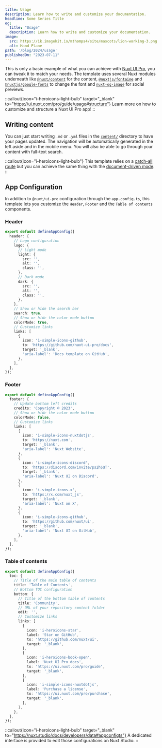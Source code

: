 ```yaml
---
title: Usage
description: Learn how to write and customize your documentation.
headline: Some Series Title
og:
  title: "Usage"
  description: Learn how to write and customize your documentation.
image:
  src: https://ik.imagekit.io/mthomps4/site/mascots/lion-working-3.png
  alt: Hand Plane
path: '/blog/2024/usage'
publishedOn: "2023-07-11"
---
```


This is only a basic example of what you can achieve with [Nuxt UI Pro](https://ui.nuxt.com/pro/guide), you can tweak it to match your needs. The template uses several Nuxt modules underneath like [`@nuxt/content`](https://content.nuxt.com) for the content, [`@nuxtjs/fontaine`](https://github.com/nuxt-modules/fontaine) and [`@nuxtjs/google-fonts`](https://github.com/nuxt-modules/google-fonts) to change the font and [`nuxt-og-image`](https://nuxtseo.com/og-image/getting-started/installation) for social previews.

::callout{icon="i-heroicons-light-bulb" target="_blank" to="https://ui.nuxt.com/pro/guide/usage#structure"}
Learn more on how to customize and structure a Nuxt UI Pro app!
::

## Writing content

You can just start writing `.md` or `.yml` files in the [`content/`](https://content.nuxt.com/usage/content-directory) directory to have your pages updated.
The navigation will be automatically generated in the left aside and in the mobile menu. You will also be able to go through your content with full-text search.

::callout{icon="i-heroicons-light-bulb"}
This template relies on a [catch-all route](https://nuxt.com/docs/guide/directory-structure/pages#catch-all-route) but you can achieve the same thing with the [document-driven mode](https://content.nuxt.com/document-driven/introduction).
::

## App Configuration

In addition to `@nuxt/ui-pro` configuration through the `app.config.ts`, this template lets you customize the `Header`, `Footer` and the `Table of contents` components.

### Header

```ts [app.config.ts]
export default defineAppConfig({
  header: {
    // Logo configuration
    logo: {
      // Light mode
      light: {
        src: '',
        alt: '',
        class: '',
      },
      // Dark mode
      dark: {
        src: '',
        alt: '',
        class: '',
      },
    },
    // Show or hide the search bar
    search: true,
    // Show or hide the color mode button
    colorMode: true,
    // Customize links
    links: [
      {
        icon: 'i-simple-icons-github',
        to: 'https://github.com/nuxt-ui-pro/docs',
        target: '_blank',
        'aria-label': 'Docs template on GitHub',
      },
    ],
  },
});
```

### Footer

```ts [app.config.ts]
export default defineAppConfig({
  footer: {
    // Update bottom left credits
    credits: 'Copyright © 2023',
    // Show or hide the color mode button
    colorMode: false,
    // Customize links
    links: [
      {
        icon: 'i-simple-icons-nuxtdotjs',
        to: 'https://nuxt.com',
        target: '_blank',
        'aria-label': 'Nuxt Website',
      },
      {
        icon: 'i-simple-icons-discord',
        to: 'https://discord.com/invite/ps2h6QT',
        target: '_blank',
        'aria-label': 'Nuxt UI on Discord',
      },
      {
        icon: 'i-simple-icons-x',
        to: 'https://x.com/nuxt_js',
        target: '_blank',
        'aria-label': 'Nuxt on X',
      },
      {
        icon: 'i-simple-icons-github',
        to: 'https://github.com/nuxt/ui',
        target: '_blank',
        'aria-label': 'Nuxt UI on GitHub',
      },
    ],
  },
});
```

### Table of contents

```ts [app.config.ts]
export default defineAppConfig({
  toc: {
    // Title of the main table of contents
    title: 'Table of Contents',
    // Bottom TOC configuration
    bottom: {
      // Title of the bottom table of contents
      title: 'Community',
      // URL of your repository content folder
      edit: '',
      // Customize links
      links: [
        {
          icon: 'i-heroicons-star',
          label: 'Star on GitHub',
          to: 'https://github.com/nuxt/ui',
          target: '_blank',
        },
        {
          icon: 'i-heroicons-book-open',
          label: 'Nuxt UI Pro docs',
          to: 'https://ui.nuxt.com/pro/guide',
          target: '_blank',
        },
        {
          icon: 'i-simple-icons-nuxtdotjs',
          label: 'Purchase a license',
          to: 'https://ui.nuxt.com/pro/purchase',
          target: '_blank',
        },
      ],
    },
  },
});
```

::callout{icon="i-heroicons-light-bulb" target="_blank" to="https://nuxt.studio/docs/developers/data#appconfigts"}
A dedicated interface is provided to edit those configurations on Nuxt Studio.
::
